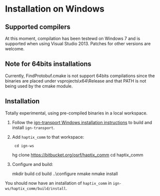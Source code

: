 # Installation on Windows

## Supported compilers

At this moment, compilation has been testewd on Windows 7 and is supported 
when using Visual Studio 2013. Patches for other versions are welcome.

## Note for 64bits installations

Currently, FindProtobuf.cmake is not support 64bits compilations since the
binaries are placed under vsprojects\x64\Release and that PATH is not being
used by the cmake module.

## Installation

Totally experimental, using pre-compiled binaries in a local workspace.

1. Follow the [ign-transport Windows installation
instructions](https://bitbucket.org/ignitionrobotics/ign-transport/src/default/INSTALL_WIN32.md?at=win_support)
to build and install `ign-transport`.

1. Add `haptix_comm` to that workspace:

        cd ign-ws
	hg clone https://bitbucket.org/osrf/haptix_comm
        cd haptix_comm

1. Configure and build:

	mkdir build
	cd build
        ..\configure
	nmake
	nmake install

You should now have an installation of `haptix_comm` in `ign-ws/haptix_comm/build/install`.
